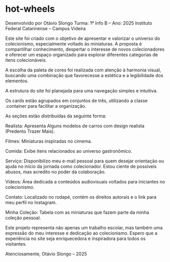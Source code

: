 # hot-wheels
Desenvolvido por Otávio Slongo
Turma: 1º Info B – Ano: 2025 Instituto Federal Catarinense – Campus Videira

Este site foi criado com o objetivo de apresentar e valorizar o universo do colecionismo, especialmente voltado às miniaturas. A proposta é compartilhar conhecimento, despertar o interesse de novos colecionadores e oferecer um espaço organizado para explorar diferentes categorias de itens colecionáveis.

A escolha da paleta de cores foi realizada com atenção à harmonia visual, buscando uma combinação que favorecesse a estética e a legibilidade dos elementos.

A estrutura do site foi planejada para uma navegação simples e intuitiva. 

Os cards estão agrupados em conjuntos de três, utilizando a classe .container para facilitar a organização.

As seções estão distribuídas da seguinte forma:

Realista: Apresenta Alguns modelos de carros com design realista (Predento Trazer Mais).

Filmes: Miniaturas inspiradas no cimema.

Comida: Exibe itens relacionados ao universo gastronômico.

Serviço: Disponibilizo meu e-mail pessoal para quem desejar orientação ou ajuda no início da jornada como colecionador. Estou ciente de possíveis abusos, mas acredito no poder da colaboração.

Vídeos: Área dedicada a conteúdos audiovisuais voltados para iniciantes no colecionismo.

Contato: Localizado no rodapé, contém os direitos autorais e o link para meu perfil no Instagram.

Minha Coleção: Tabela com as miniaturas que fazem parte da minha coleção pessoal.

Este projeto representa não apenas um trabalho escolar, mas também uma expressão do meu interesse e dedicação ao colecionismo. Espero que a experiência no site seja enriquecedora e inspiradora para todos os visitantes.

Atenciosamente, Otávio Slongo – 2025
